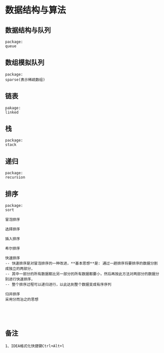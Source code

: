 # 数据结构与算法

## 数据结构与队列
```
package:
queue
```
## 数组模拟队列
```
package:
sparse(表示稀疏数组)
```
## 链表
```
pakage:
linked
```

## 栈
```
package:
stack
```

## 递归
```
package:
recursion
```

## 排序
```
package:
sort

冒泡排序

选择排序

插入排序

希尔排序

快速排序
-- 快速排序是对冒泡排序的一种改进，**基本思想**是: 通过一趟排序将要排序的数据分割成独立的两部分，
-- 其中一部分的所有数据都比另一部分的所有数据都要小，然后再按此方法对两部分的数据分别进行快速排序，
-- 整个排序过程可以递归进行，以此达到整个数据变成有序序列

归并排序
采用分而治之的思想





```

## 备注
```text
1、IDEA格式化快捷键Ctrl+Alt+l

```